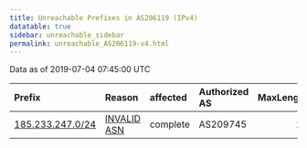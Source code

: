 ```yaml
---
title: Unreachable Prefixes in AS206119 (IPv4)
datatable: true
sidebar: unreachable_sidebar
permalink: unreachable_AS206119-v4.html
---
```


Data as of 2019-07-04 07:45:00 UTC


<div class="datatable-begin"></div>

| Prefix                                                     | Reason                                                                                                   | affected   | Authorized AS   |   MaxLength | Anchor                                         |   unreachable /24s |
|:-----------------------------------------------------------|:---------------------------------------------------------------------------------------------------------|:-----------|:----------------|------------:|:-----------------------------------------------|-------------------:|
| [185.233.247.0/24](https://stat.ripe.net/185.233.247.0/24) | [INVALID ASN](https://rpki-validator.ripe.net/announcement-preview?asn=AS206119&prefix=185.233.247.0/24) | complete   | AS209745        |          24 | [RIPE](unreachable_RIPE_NCC_RPKI_Root-v4.html) |                  1 |

<div class="datatable-end"></div>